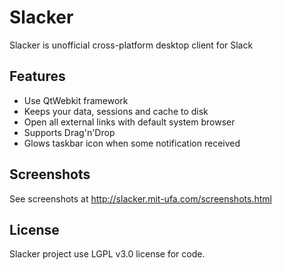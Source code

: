 # Slacker

Slacker is unofficial cross-platform desktop client for Slack

## Features

* Use QtWebkit framework
* Keeps your data, sessions and cache to disk
* Open all external links with default system browser
* Supports Drag'n'Drop
* Glows taskbar icon when some notification received

## Screenshots

See screenshots at http://slacker.mit-ufa.com/screenshots.html

## License

Slacker project use LGPL v3.0 license for code.